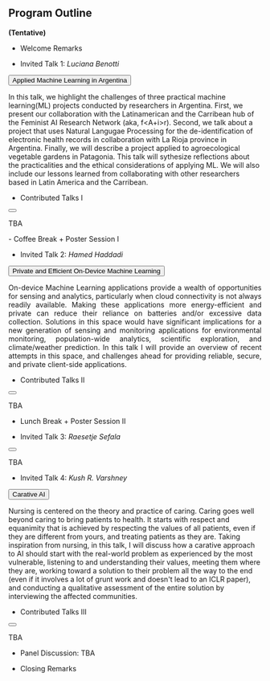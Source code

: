 
## Program Outline 
<b>(Tentative)</b> 

- Welcome Remarks

- Invited Talk 1: <i>Luciana Benotti</i>
<div>
<button type="button" class="collapsible">Applied Machine Learning in Argentina</button>
<div class="content">
  <p>In this talk, we highlight the challenges of three practical machine learning(ML) projects conducted by researchers in Argentina. First, we present our collaboration with the Latinamerican and the Carribean hub of the Feminist AI Research Network (aka, f&lt;A+i&gt;r). Second, we talk about a project that uses Natural Langugae Processing for the de-identification of electronic health records in collaboration with La Rioja province in Argentina. Finally, we will describe a project applied to agroecological vegetable gardens in Patagonia. This talk will sythesize reflections about the practicalities and the ethical considerations of applying ML. We will also include our lessons learned from collaborating with other researchers based in Latin America and the Carribean.</p>
</div>
</div>

- Contributed Talks I
<div>
<button type="button" class="collapsible"></button>
<div class="content">
  <p align='justify'>TBA</p>
</div>
</div>
- Coffee Break + Poster Session I

- Invited Talk 2: <i>Hamed Haddadi</i>
<div>
<button type="button" class="collapsible">Private and Efficient On-Device Machine Learning</button>
<div class="content">
  <p align='justify'>On-device Machine Learning applications provide a wealth of opportunities for sensing and analytics, particularly when cloud connectivity is not always readily available. Making these applications more energy-efficient and private can reduce their reliance on batteries and/or excessive data collection. Solutions in this space would have significant implications for a new generation of sensing and monitoring applications for environmental monitoring, population-wide analytics, scientific exploration, and climate/weather prediction. In this talk I will provide an overview of recent attempts in this space, and challenges ahead for providing reliable, secure, and private client-side applications.</p>
</div>
</div>

- Contributed Talks II
<div>
<button type="button" class="collapsible"></button>
<div class="content">
  <p align='justify'>TBA</p>
</div>
</div>

- Lunch Break + Poster Session II

- Invited Talk 3: <i>Raesetje Sefala</i>
<div>
<button type="button" class="collapsible"></button>
<div class="content">
  <p>TBA</p>
</div>
</div>

- Invited Talk 4: <i>Kush R. Varshney</i>
<div>
<button type="button" class="collapsible">Carative AI</button>
<div class="content">
  <p>Nursing is centered on the theory and practice of caring. Caring goes well beyond caring to bring patients to health. It starts with respect and equanimity that is achieved by respecting the values of all patients, even if they are different from yours, and treating patients as they are. Taking inspiration from nursing, in this talk, I will discuss how a carative approach to AI should start with the real-world problem as experienced by the most vulnerable, listening to and understanding their values, meeting them where they are, working toward a solution to their problem all the way to the end (even if it involves a lot of grunt work and doesn't lead to an ICLR paper), and conducting a qualitative assessment of the entire solution by interviewing the affected communities. </p>
</div>
</div>

- Contributed Talks III
<div>
<button type="button" class="collapsible"></button>
<div class="content">
  <p>TBA</p>
</div>
</div>


- Panel Discussion: TBA

- Closing Remarks


<script>
var coll = document.getElementsByClassName("collapsible");
var i;

for (i = 0; i < coll.length; i++) {
  coll[i].addEventListener("click", function() {
    this.classList.toggle("active");
    var content = this.nextElementSibling;
    if (content.style.display === "block") {
      content.style.display = "none";
    } else {
      content.style.display = "block";
    }
  });
}
</script>
